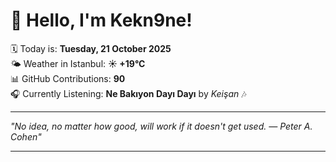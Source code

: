 # 👋 Hello, I'm Kekn9ne!

🗓️ Today is: **Tuesday, 21 October 2025**  
🌤️ Weather in Istanbul: **☀️   +19°C**  
📊 GitHub Contributions: **90**  
🎧 Currently Listening: **Ne Bakıyon Dayı Dayı** by *Keişan* 🎶

---

_"No idea, no matter how good, will work if it doesn't get used. — *Peter A. Cohen*"_

---
